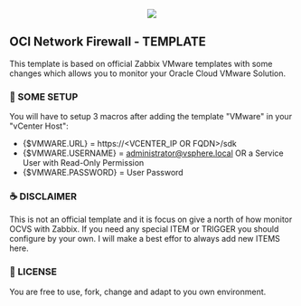 <p align="center">
  <img src="https://assets.zabbix.com/img/logo/zabbix_logo_313x82.png">
</p>

## OCI Network Firewall - TEMPLATE 
This template is based on official Zabbix VMware templates with some changes which allows you to monitor your Oracle Cloud VMware Solution. 

### 🚀 SOME SETUP 
You will have to setup 3 macros after adding the template "VMware" in your "vCenter Host":
* {$VMWARE.URL} = https://<VCENTER_IP OR FQDN>/sdk
* {$VMWARE.USERNAME} = administrator@vsphere.local OR a Service User with Read-Only Permission
* {$VMWARE.PASSWORD} = User Password

### ☕ DISCLAIMER 
This is not an official template and it is focus on give a north of how monitor OCVS with Zabbix. If you need any special ITEM or TRIGGER you should configure by your own.
I will make a best effor to always add new ITEMS here.


### 📝 LICENSE
You are free to use, fork, change and adapt to you own environment.
